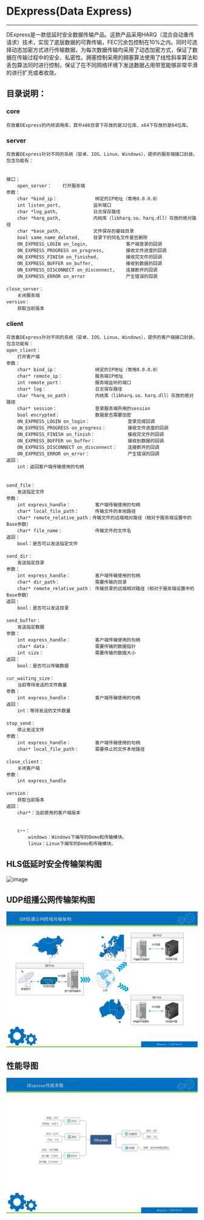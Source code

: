 # DExpress(Data Express)

------

DExpress是一款低延时安全数据传输产品。这款产品采用HARQ（混合自动重传请求）技术，实现了底层数据的可靠传输，FEC冗余包控制在10%之内。同时可选择动态加密方式进行传输数据，为每次数据传输均采用了动态加密方式，保证了数据在传输过程中的安全、私密性。拥塞控制采用的拥塞算法使用了线性斜率算法和丢包算法同时进行控制，保证了在不同网络环境下发送数据占用带宽能够非常平滑的进行扩充或者收敛。


## 目录说明：

### core
	存放着DExpress的内核调用库，其中x86目录下存放的是32位库、x64下存放的是64位库。

### server
	存放着DExpress针对不同的系统（安卓、IOS、Linux、Windows），提供的服务端接口封装，包含功能有：
	
	
	接口：
		open_server：	打开服务端
	参数：
		char *bind_ip：				绑定的IP地址（常用0.0.0.0）
		int listen_port, 			监听端口
		char *log_path, 			日志保存路径
		char *harq_path, 			内核库（libharq.so、harq.dll）存放的绝对路径
		char *base_path, 			文件保存的基础目录
		bool same_name_deleted,		目录下的同名文件是否删除
		ON_EXPRESS_LOGIN on_login, 				客户端登录的回调
		ON_EXPRESS_PROGRESS on_progress,		接收文件进度的回调 
		ON_EXPRESS_FINISH on_finished, 			接收完文件的回调
		ON_EXPRESS_BUFFER on_buffer, 			接收到数据的回调
		ON_EXPRESS_DISCONNECT on_disconnect,	连接断开的回调 
		ON_EXPRESS_ERROR on_error				产生错误的回调
		
	close_server：
		关闭服务端
	version：
		获取当前版本

### client
	存放着DExpress针对不同的系统（安卓、IOS、Linux、Windows），提供的客户端接口封装，包含功能有：
	open_client：
		打开客户端
	参数：
		char* bind_ip：				绑定的IP地址（常用0.0.0.0）
		char* remote_ip：			服务端IP地址		
		int remote_port：			服务端监听的端口
		char* log：					日志保存路径
		char *harq_so_path：			内核库（libharq.so、harq.dll）存放的绝对路径	
		char* session：				登录服务端所用的session
		bool encrypted：				数据是否需要加密		
		ON_EXPRESS_LOGIN on_login：				登录完成回调
		ON_EXPRESS_PROGRESS on_progress：		接收文件进度的回调
		ON_EXPRESS_FINISH on_finish：			接收完文件的回调
		ON_EXPRESS_BUFFER on_buffer：			接收到数据的回调
		ON_EXPRESS_DISCONNECT on_disconnect：	连接断开的回调
		ON_EXPRESS_ERROR on_error：				产生错误的回调
	返回：
		int：返回客户端传输使用的句柄
	

	send_file：
		发送指定文件
	参数：
		int express_handle：			客户端传输使用的句柄			 
		char* local_file_path：		传输文件的本地路径
		char* remote_relative_path：传输文件的远端相对路径（相对于服务端设置中的Base参数）
		char* file_name：			传输文件的文件名
	返回：
		bool：是否可以发送指定文件

	send_dir：
		发送指定目录
	参数：
		int express_handle：			客户端传输使用的句柄 
		char* dir_path：				需要传输的目录
		char* remote_relative_path：	传输目录的远端相对路径（相对于服务端设置中的Base参数）
	返回：
		bool：是否可以发送目录

	send_buffer：
		发送指定数据
	参数：
		int express_handle：			客户端传输使用的句柄
		char* data：					需要传输的数据指针
		int size：					需要传输的数据大小
	返回：
		bool：是否可以传输数据

	cur_waiting_size：
		当前等待发送的文件数量
	参数：
		int express_handle：			客户端传输使用的句柄
	返回：
		int：等待发送的文件数量
			
	stop_send：
		停止发送文件
	参数：
		int express_handle：			客户端传输使用的句柄 
		char* local_file_path：		需要停止的文件本地路径

	close_client：
		关闭客户端
	参数：
		int express_handle

	version：
		获取当前版本
	返回：
		char*：当前使用的客户端版本

```python

	c++：
		windows：Windows下编写的Demo和传输模块。
		linux：Linux下编写的Demo和传输模块。

```


## HLS低延时安全传输架构图
![image](E:/Github/DExpress/image/framework_hls.jpg)

## UDP组播公网传输架构图
![image](https://github.com/Tinachain/DExpress/blob/master/image/framework_udp.jpg)

## 性能导图
![image](https://github.com/Tinachain/DExpress/blob/master/image/performance.jpg)


